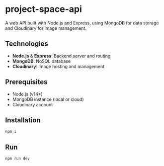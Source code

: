 # project-space-api

A web API built with Node.js and Express, using MongoDB for data storage and Cloudinary for image management.

## Technologies

- **Node.js** & **Express**: Backend server and routing
- **MongoDB**: NoSQL database
- **Cloudinary**: Image hosting and management

## Prerequisites

- Node.js (v14+)
- MongoDB instance (local or cloud)
- Cloudinary account

## Installation

```bash
npm i
```
## Run

```bash
npm run dev
```